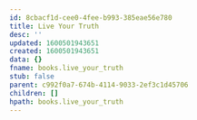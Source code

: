 ```yaml
---
id: 8cbacf1d-cee0-4fee-b993-385eae56e780
title: Live Your Truth
desc: ''
updated: 1600501943651
created: 1600501943651
data: {}
fname: books.live_your_truth
stub: false
parent: c992f0a7-674b-4114-9033-2ef3c1d45706
children: []
hpath: books.live_your_truth
---
```

## 
